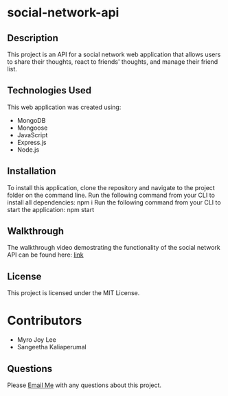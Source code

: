 # social-network-api

## Description

This project is an API for a social network web application that allows users to share their thoughts, react to friends' thoughts, and manage their friend list. 

## Technologies Used

This web application was created using:
- MongoDB
- Mongoose
- JavaScript
- Express.js
- Node.js

## Installation

To install this application, clone the repository and navigate to the project folder on the command line. Run the following command from your CLI to install all dependencies: npm i
Run the following command from your CLI to start the application: npm start

## Walkthrough
The walkthrough video demostrating the functionality of the social network API can be found here: [link](https://drive.google.com/file/d/1THvESqyMb7gr1eUdCLSANbSiJuUC2qES/view)

## License
This project is licensed under the MIT License.

# Contributors

- Myro Joy Lee
- Sangeetha Kaliaperumal 

## Questions

Please [Email Me](mailto:vincentv1225@gmail.com) with any questions about this project.


